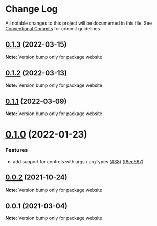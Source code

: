 # Change Log

All notable changes to this project will be documented in this file.
See [Conventional Commits](https://conventionalcommits.org) for commit guidelines.

## [0.1.3](https://github.com/tajo/ladle/compare/website@0.1.2...website@0.1.3) (2022-03-15)

**Note:** Version bump only for package website





## [0.1.2](https://github.com/tajo/ladle/compare/website@0.1.1...website@0.1.2) (2022-03-13)

**Note:** Version bump only for package website





## [0.1.1](https://github.com/tajo/ladle/compare/website@0.1.0...website@0.1.1) (2022-03-09)

**Note:** Version bump only for package website





# [0.1.0](https://github.com/tajo/ladle/compare/website@0.0.2...website@0.1.0) (2022-01-23)


### Features

* add support for controls with args / argTypes ([#38](https://github.com/tajo/ladle/issues/38)) ([f8ec667](https://github.com/tajo/ladle/commit/f8ec6679fe7fcd508ca445dbca449549920caba8))





## [0.0.2](https://github.com/tajo/ladle/compare/website@0.0.1...website@0.0.2) (2021-10-24)

**Note:** Version bump only for package website





## 0.0.1 (2021-03-04)

**Note:** Version bump only for package website
